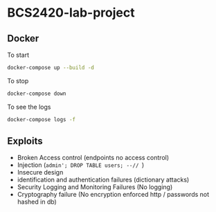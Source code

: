 # BCS2420-lab-project

## Docker

To start

```bash
docker-compose up --build -d
```

To stop

```bash
docker-compose down
```

To see the logs
```bash
docker-compose logs -f
```

## Exploits

- Broken Access control (endpoints no access control)
- Injection (`admin'; DROP TABLE users; --// `)
- Insecure design
- identification and authentication failures (dictionary attacks)
- Security Logging and Monitoring Failures (No logging)
- Cryptography failure (No encryption enforced http / passwords not hashed in db)
